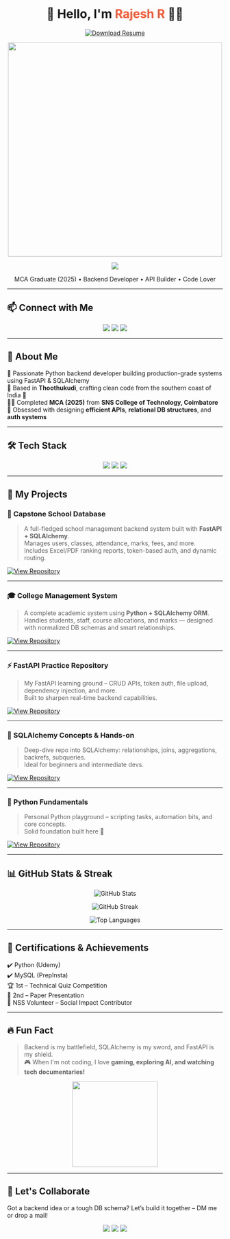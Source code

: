 <h1 align="center">🚀 Hello, I'm <span style="color: #ff5733">Rajesh R</span> 👨‍💻</h1>
<p align="center">
  <a href="https://drive.google.com/uc?export=download&id=1ksrW603RADNz5OQm7hj_lH13NmyF59nV" download>
    <img src="https://img.shields.io/badge/Download%20Resume-PDF-informational?style=for-the-badge&logo=adobeacrobatreader&logoColor=white&color=brightgreen" alt="Download Resume"/>
  </a>
</p>

<p align="center">
  <img src="https://media.giphy.com/media/RbDKaczqWovIugyJmW/giphy.gif" width="500"/>
</p>
<p align="center">
  <img src="https://readme-typing-svg.herokuapp.com?font=Fira+Code&size=24&duration=3000&pause=1000&color=F74C00&center=true&vCenter=true&width=600&lines=Python+Developer;FastAPI+Builder;Backend+Architect;SQLAlchemy+ORM+Master;REST+API+Designer;Tech+Enthusiast+from+Thoothukudi+⚡" />
</p>

<p align="center">
  MCA Graduate (2025) • Backend Developer • API Builder • Code Lover
</p>

---

## 📫 **Connect with Me**
<p align="center">
  <a href="mailto:rajeshr30072002@gmail.com"><img src="https://img.shields.io/badge/Email-rajeshr30072002%40gmail.com-red?style=for-the-badge&logo=gmail" /></a>
  <a href="https://linkedin.com/in/rajeshradha"><img src="https://img.shields.io/badge/LinkedIn-rajeshradha-blue?style=for-the-badge&logo=linkedin" /></a>
  <a href="https://github.com/RajeshR005"><img src="https://img.shields.io/badge/GitHub-RajeshR005-black?style=for-the-badge&logo=github" /></a>
</p>

---

## 🚀 **About Me**

🎯 Passionate Python backend developer building production-grade systems using FastAPI & SQLAlchemy  
📍 Based in **Thoothukudi**, crafting clean code from the southern coast of India 🌊  
👨‍🎓 Completed **MCA (2025)** from **SNS College of Technology, Coimbatore**  
💬 Obsessed with designing **efficient APIs**, **relational DB structures**, and **auth systems**  

---

## 🛠️ **Tech Stack**

<p align="center">
  <img src="https://skillicons.dev/icons?i=python,mysql,fastapi,git,github&theme=light" />
  <img src="https://img.shields.io/badge/SQLAlchemy-ORM-informational?style=for-the-badge&logo=python&color=blueviolet" />
  <img src="https://img.shields.io/badge/JWT-Authentication-blue?style=for-the-badge&logo=jsonwebtokens&logoColor=white" />
</p>

---

## 📌 **My Projects**

### 🏫 Capstone School Database  
> A full-fledged school management backend system built with **FastAPI + SQLAlchemy**.  
> Manages users, classes, attendance, marks, fees, and more.  
> Includes Excel/PDF ranking reports, token-based auth, and dynamic routing.


[![View Repository](https://img.shields.io/badge/GitHub-Repository-blue?style=for-the-badge&logo=github)](https://github.com/RajeshR005/Capstone-School-Database)

---

### 🎓 College Management System  
> A complete academic system using **Python + SQLAlchemy ORM**.  
> Handles students, staff, course allocations, and marks — designed with normalized DB schemas and smart relationships.


[![View Repository](https://img.shields.io/badge/GitHub-Repository-blue?style=for-the-badge&logo=github)](https://github.com/RajeshR005/python-sqlalchemy-college-management)

---

### ⚡ FastAPI Practice Repository  
> My FastAPI learning ground – CRUD APIs, token auth, file upload, dependency injection, and more.  
> Built to sharpen real-time backend capabilities.

 
[![View Repository](https://img.shields.io/badge/GitHub-Repository-blue?style=for-the-badge&logo=github)](https://github.com/RajeshR005/fastapi)

---

### 🧠 SQLAlchemy Concepts & Hands-on  
> Deep-dive repo into SQLAlchemy: relationships, joins, aggregations, backrefs, subqueries.  
> Ideal for beginners and intermediate devs.


 [![View Repository](https://img.shields.io/badge/GitHub-Repository-blue?style=for-the-badge&logo=github)](https://github.com/RajeshR005/SQLAlchemy)

---

### 🐍 Python Fundamentals  
> Personal Python playground – scripting tasks, automation bits, and core concepts.  
> Solid foundation built here 💪

 
 [![View Repository](https://img.shields.io/badge/GitHub-Repository-blue?style=for-the-badge&logo=github)](https://github.com/RajeshR005/python)

---

## 📊 **GitHub Stats & Streak**  
<p align="center">
  <img src="https://github-readme-stats.vercel.app/api?username=RajeshR005&show_icons=true&theme=radical" alt="GitHub Stats" />
</p>
<p align="center">
  <img src="https://github-readme-streak-stats.herokuapp.com/?user=RajeshR005&theme=radical" alt="GitHub Streak" />
</p>
<p align="center">
  <img src="https://github-readme-stats.vercel.app/api/top-langs/?username=RajeshR005&layout=compact&theme=radical" alt="Top Languages" />
</p>

---

## 🏅 **Certifications & Achievements**

✔️ Python (Udemy)  
✔️ MySQL (PrepInsta)  
🏆 1st – Technical Quiz Competition  
📜 2nd – Paper Presentation  
💪 NSS Volunteer – Social Impact Contributor

---

## 🔥 **Fun Fact**

> Backend is my battlefield, SQLAlchemy is my sword, and FastAPI is my shield.  
> 🎮 When I'm not coding, I love **gaming, exploring AI, and watching tech documentaries!**

<p align="center">
  <img src="https://media.giphy.com/media/jRf5fsn8G6YaogAWxn/giphy.gif" width="200"/>
</p> 

---

## 🤝 **Let's Collaborate**

Got a backend idea or a tough DB schema? Let’s build it together – DM me or drop a mail!

<p align="center">
  <a href="https://linkedin.com/in/rajeshradha"><img src="https://img.shields.io/badge/LinkedIn-rajeshradha-blue?style=for-the-badge&logo=linkedin" /></a>
  <a href="https://github.com/RajeshR005"><img src="https://img.shields.io/badge/GitHub-RajeshR005-black?style=for-the-badge&logo=github" /></a>
  <a href="mailto:rajeshr30072002@gmail.com"><img src="https://img.shields.io/badge/Email-rajeshr30072002%40gmail.com-red?style=for-the-badge&logo=gmail" /></a>
</p>

